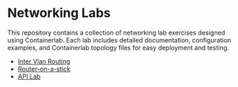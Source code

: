 # Networking Labs

This repository contains a collection of networking lab exercises designed using Containerlab. Each lab includes detailed documentation, configuration examples, and Containerlab topology files for easy deployment and testing.

- [Inter Vlan Routing](/vlans/doc.md)
- [Router-on-a-stick](/router-on-a-stick/doc.md)
- [API Lab](/api-lab/doc.md)
